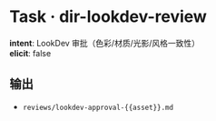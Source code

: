 # Task · dir-lookdev-review

**intent**: LookDev 审批（色彩/材质/光影/风格一致性）  
**elicit**: false

## 输出

- `reviews/lookdev-approval-{{asset}}.md`
